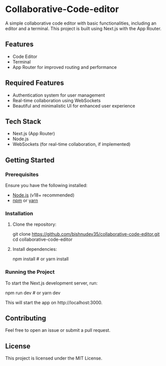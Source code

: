# Collaborative-Code-editor

A simple collaborative code editor with basic functionalities, including an editor and a terminal. This project is built using Next.js with the App Router.

## Features
- Code Editor
- Terminal
- App Router for improved routing and performance

## Required Features
- Authentication system for user management
- Real-time collaboration using WebSockets
- Beautiful and minimalistic UI for enhanced user experience

## Tech Stack
- Next.js (App Router)
- Node.js 
- WebSockets (for real-time collaboration, if implemented)

## Getting Started

### Prerequisites
Ensure you have the following installed:
- [Node.js](https://nodejs.org/) (v18+ recommended)
- [npm](https://www.npmjs.com/) or [yarn](https://yarnpkg.com/)

### Installation
1. Clone the repository:
   
   git clone https://github.com/bishnudev35/collaborative-code-editor.git
   cd collaborative-code-editor
   
2. Install dependencies:

   npm install  # or yarn install
   

### Running the Project
To start the Next.js development server, run:

npm run dev  # or yarn dev

This will start the app on http://localhost:3000.


## Contributing
Feel free to open an issue or submit a pull request.

## License
This project is licensed under the MIT License.
